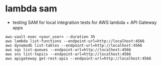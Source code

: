 # lambda sam

- testing SAM for local integration tests for AWS lambda + API Gateway apps

```
aws-vault exec <your_user> --duration 3h
aws lambda list-functions --endpoint-url=http://localhost:4566
aws dynamodb list-tables --endpoint-url=http://localhost:4566
aws sqs list-queues --endpoint-url=http://localhost:4566
aws sns list-topics --endpoint-url=http://localhost:4566
aws apigateway get-rest-apis --endpoint-url=http://localhost:4566

```
